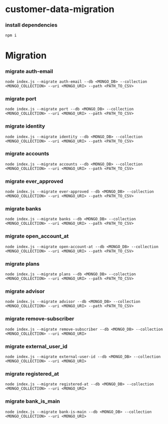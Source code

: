 # customer-data-migration

### install dependencies

`npm i`

# Migration

### migrate auth-email

`node index.js --migrate auth-email --db <MONGO_DB> --collection <MONGO_COLLECTION> --uri <MONGO_URI> --path <PATH_TO_CSV>`

### migrate port

`node index.js --migrate port --db <MONGO_DB> --collection <MONGO_COLLECTION> --uri <MONGO_URI> --path <PATH_TO_CSV>`

### migrate identity

`node index.js --migrate identity --db <MONGO_DB> --collection <MONGO_COLLECTION> --uri <MONGO_URI> --path <PATH_TO_CSV>`

### migrate accounts

`node index.js --migrate accounts --db <MONGO_DB> --collection <MONGO_COLLECTION> --uri <MONGO_URI> --path <PATH_TO_CSV>`

### migrate ever_approved

`node index.js --migrate ever-approved --db <MONGO_DB> --collection <MONGO_COLLECTION> --uri <MONGO_URI> --path <PATH_TO_CSV>`

### migrate banks

`node index.js --migrate banks --db <MONGO_DB> --collection <MONGO_COLLECTION> --uri <MONGO_URI> --path <PATH_TO_CSV>`

### migrate open_account_at

`node index.js --migrate open-account-at --db <MONGO_DB> --collection <MONGO_COLLECTION> --uri <MONGO_URI> --path <PATH_TO_CSV>`

### migrate plans

`node index.js --migrate plans --db <MONGO_DB> --collection <MONGO_COLLECTION> --uri <MONGO_URI> --path <PATH_TO_CSV>`

### migrate advisor

`node index.js --migrate advisor --db <MONGO_DB> --collection <MONGO_COLLECTION> --uri <MONGO_URI> --path <PATH_TO_CSV>`

### migrate remove-subscriber

`node index.js --migrate remove-subscriber --db <MONGO_DB> --collection <MONGO_COLLECTION> --uri <MONGO_URI>`

### migrate external_user_id

`node index.js --migrate external-user-id --db <MONGO_DB> --collection <MONGO_COLLECTION> --uri <MONGO_URI>`

### migrate registered_at

`node index.js --migrate registered-at --db <MONGO_DB> --collection <MONGO_COLLECTION> --uri <MONGO_URI>`

### migrate bank_is_main

`node index.js --migrate bank-is-main --db <MONGO_DB> --collection <MONGO_COLLECTION> --uri <MONGO_URI>`
